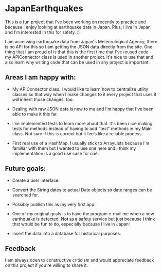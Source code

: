 # JapanEarthquakes
This is a fun project that I've been working on recently to practice and because I enjoy looking at earthquake data in Japan. Plus, I live in Japan and I'm interested in this for safety. :)

I am accessing earthquake data from Japan's Meteorological Agency; there is no API for this so I am getting the JSON data directly from the site. One thing that I am proud of is that this is the first time that I've reused code - my APIConnector class is used in another project. It's nice to use that and also learn why writing code that can be used in any project is important.

## Areas I am happy with:
- My APIConnector class. I would like to learn how to centralize utility classes so that way when I make changes to it every project that uses it will inherit those changes, too.

- Dealing with raw JSON data is new to me and I'm happy that I've been able to make it this far.

- I've implemented tests to learn more about that. It's been nice making tests for methods instead of having to add "test" methods in my Main class. Not sure if this is correct but it feels like a reliable process.

- First real use of a HashMap. I usually stick to ArrayLists because I'm familiar with them but I wanted to use one here and I think my implementation is a good use case for one.

## Future goals:

- Create a user interface.

- Convert the String dates to actual Date objects so date ranges can be searched for.

- Possibly publish this as my very first app.

- One of my original goals is to have the program e-mail me when a new earthquake is detected. Not as a safety service but just because I think that would be fun to do, especially because I live in Japan!

- Insert the data into a database for historical purposes.

## Feedback
I am always open to constructive criticism and would appreciate feedback on this project if you're willing to share it.
